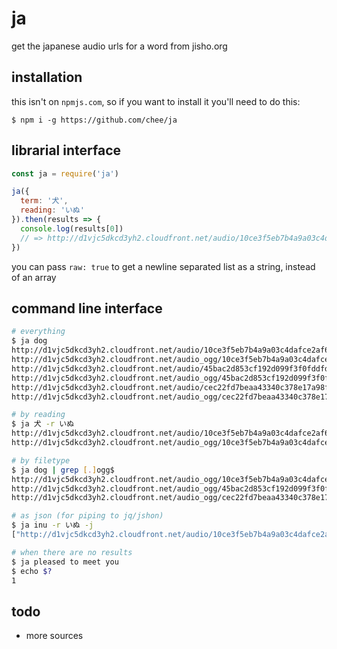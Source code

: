 # ja

get the japanese audio urls for a word from jisho.org

## installation

this isn't on `npmjs.com`, so if you want to install it you'll need to do this:

```
$ npm i -g https://github.com/chee/ja
```

## librarial interface
```js
const ja = require('ja')

ja({
  term: '犬',
  reading: 'いぬ'
}).then(results => {
  console.log(results[0])
  // => http://d1vjc5dkcd3yh2.cloudfront.net/audio/10ce3f5eb7b4a9a03c4dafce2af60e28.mp3
})
```

you can pass `raw: true` to get a newline separated list as
a string, instead of an array

## command line interface

```sh
# everything
$ ja dog
http://d1vjc5dkcd3yh2.cloudfront.net/audio/10ce3f5eb7b4a9a03c4dafce2af60e28.mp3
http://d1vjc5dkcd3yh2.cloudfront.net/audio_ogg/10ce3f5eb7b4a9a03c4dafce2af60e28.ogg
http://d1vjc5dkcd3yh2.cloudfront.net/audio/45bac2d853cf192d099f3f0fddfdba31.mp3
http://d1vjc5dkcd3yh2.cloudfront.net/audio_ogg/45bac2d853cf192d099f3f0fddfdba31.ogg
http://d1vjc5dkcd3yh2.cloudfront.net/audio/cec22fd7beaa43340c378e17a98fb298.mp3
http://d1vjc5dkcd3yh2.cloudfront.net/audio_ogg/cec22fd7beaa43340c378e17a98fb298.ogg

# by reading
$ ja 犬 -r いぬ
http://d1vjc5dkcd3yh2.cloudfront.net/audio/10ce3f5eb7b4a9a03c4dafce2af60e28.mp3
http://d1vjc5dkcd3yh2.cloudfront.net/audio_ogg/10ce3f5eb7b4a9a03c4dafce2af60e28.ogg

# by filetype
$ ja dog | grep [.]ogg$
http://d1vjc5dkcd3yh2.cloudfront.net/audio_ogg/10ce3f5eb7b4a9a03c4dafce2af60e28.ogg
http://d1vjc5dkcd3yh2.cloudfront.net/audio_ogg/45bac2d853cf192d099f3f0fddfdba31.ogg
http://d1vjc5dkcd3yh2.cloudfront.net/audio_ogg/cec22fd7beaa43340c378e17a98fb298.ogg

# as json (for piping to jq/jshon)
$ ja inu -r いぬ -j
["http://d1vjc5dkcd3yh2.cloudfront.net/audio/10ce3f5eb7b4a9a03c4dafce2af60e28.mp3","http://d1vjc5dkcd3yh2.cloudfront.net/audio_ogg/10ce3f5eb7b4a9a03c4dafce2af60e28.ogg"]

# when there are no results
$ ja pleased to meet you
$ echo $?
1
```

## todo

* more sources
